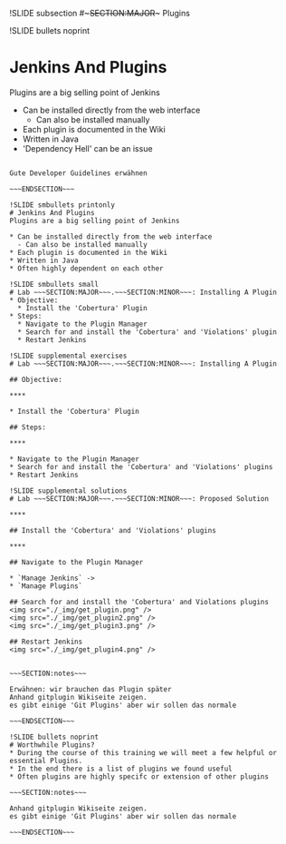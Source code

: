 !SLIDE subsection
#~~~SECTION:MAJOR~~~ Plugins

!SLIDE bullets noprint
# Jenkins And Plugins
Plugins are a big selling point of Jenkins

* Can be installed directly from the web interface
  - Can also be installed manually
* Each plugin is documented in the Wiki
* Written in Java
* 'Dependency Hell' can be an issue

~~~SECTION:notes~~~

Gute Developer Guidelines erwähnen

~~~ENDSECTION~~~

!SLIDE smbullets printonly
# Jenkins And Plugins
Plugins are a big selling point of Jenkins

* Can be installed directly from the web interface
  - Can also be installed manually 
* Each plugin is documented in the Wiki
* Written in Java
* Often highly dependent on each other

!SLIDE smbullets small
# Lab ~~~SECTION:MAJOR~~~.~~~SECTION:MINOR~~~: Installing A Plugin
* Objective:
  * Install the 'Cobertura' Plugin
* Steps:
  * Navigate to the Plugin Manager
  * Search for and install the 'Cobertura' and 'Violations' plugin
  * Restart Jenkins

!SLIDE supplemental exercises
# Lab ~~~SECTION:MAJOR~~~.~~~SECTION:MINOR~~~: Installing A Plugin

## Objective:

****

* Install the 'Cobertura' Plugin

## Steps:

****

* Navigate to the Plugin Manager
* Search for and install the 'Cobertura' and 'Violations' plugins
* Restart Jenkins

!SLIDE supplemental solutions
# Lab ~~~SECTION:MAJOR~~~.~~~SECTION:MINOR~~~: Proposed Solution

****

## Install the 'Cobertura' and 'Violations' plugins

****

## Navigate to the Plugin Manager

* `Manage Jenkins` ->
* `Manage Plugins`

## Search for and install the 'Cobertura' and Violations plugins
<img src="./_img/get_plugin.png" />
<img src="./_img/get_plugin2.png" />
<img src="./_img/get_plugin3.png" />

## Restart Jenkins
<img src="./_img/get_plugin4.png" />


~~~SECTION:notes~~~

Erwähnen: wir brauchen das Plugin später
Anhand gitplugin Wikiseite zeigen.
es gibt einige 'Git Plugins' aber wir sollen das normale

~~~ENDSECTION~~~

!SLIDE bullets noprint
# Worthwhile Plugins?
* During the course of this training we will meet a few helpful or essential Plugins.
* In the end there is a list of plugins we found useful
* Often plugins are highly specifc or extension of other plugins

~~~SECTION:notes~~~

Anhand gitplugin Wikiseite zeigen.
es gibt einige 'Git Plugins' aber wir sollen das normale

~~~ENDSECTION~~~
